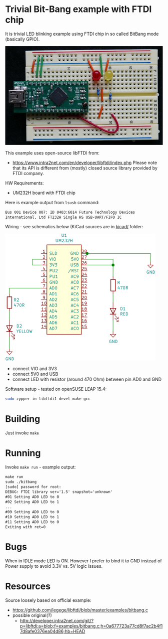 # Trivial Bit-Bang example with FTDI chip

It is trivial LED blinking example using FTDI chip in so called
BitBang mode (basically GPIO).

![UM232H BitBang GPIO - photo](https://github.com/hpaluch/ftdi-bitbang/blob/master/assets/um232-breadboard-800px.jpg?raw=true)

This example uses open-source libFTDI from:
- https://www.intra2net.com/en/developer/libftdi/index.php
Please note that its API is different from (mostly) closed source
library provided by FTDI company.

HW Requirements:
- UM232H board with FTDI chip

Here is example output from `lsusb` command:
```
Bus 001 Device 007: ID 0403:6014 Future Technology Devices International, Ltd FT232H Single HS USB-UART/FIFO IC
```

Wiring - see schematics below (KiCad sources are in [kicad/](kicad/) folder:

![UM232H BitBang GPIO - schematic](https://github.com/hpaluch/ftdi-bitbang/blob/master/assets/ftdi-bitbang.png?raw=true)

- connect VIO and 3V3
- connect 5V0 and USB
- connect LED with resistor (around 470 Ohm) between pin AD0 and GND

Software setup - tested on openSUSE LEAP 15.4:
```bash
sudo zypper in libftdi1-devel make gcc
```
# Building

Just invoke `make`

# Running

Invoke `make run` - example output:
```
make run
sudo ./bitbang
[sudo] password for root: 
DEBUG: FTDI library ver='1.5' snapshot='unknown'
#01 Setting AD0 LED to 0
#02 Setting AD0 LED to 1
...
#09 Setting AD0 LED to 0
#10 Setting AD0 LED to 1
#11 Setting AD0 LED to 0
Exiting with ret=0
```

# Bugs

When in IDLE mode LED is ON. However I prefer to bind it to GND instead
of Power supply to avoid 3.3V vs. 5V logic issues.

# Resources

Source loosely based on official example:
- https://github.com/legege/libftdi/blob/master/examples/bitbang.c
- possible original(?)
  - http://developer.intra2net.com/git/?p=libftdi;a=blob;f=examples/bitbang.c;h=0a677723a77cd8f7ac2b4f17d8afe0376ea04d86;hb=HEAD


